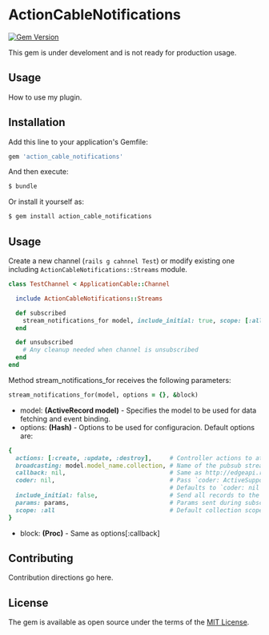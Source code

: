 # ActionCableNotifications
[![Gem Version](https://badge.fury.io/rb/action_cable_notifications.svg)](https://badge.fury.io/rb/action_cable_notifications)

This gem is under develoment and is not ready for production usage.

## Usage
How to use my plugin.

## Installation
Add this line to your application's Gemfile:

```ruby
gem 'action_cable_notifications'
```

And then execute:
```bash
$ bundle
```

Or install it yourself as:
```bash
$ gem install action_cable_notifications
```

## Usage
Create a new channel (`rails g cahnnel Test`) or modify existing one including `ActionCableNotifications::Streams` module. 

```ruby
class TestChannel < ApplicationCable::Channel

  include ActionCableNotifications::Streams

  def subscribed
    stream_notifications_for model, include_initial: true, scope: [:all, [:limit, 5], [:order, :id]]
  end

  def unsubscribed
    # Any cleanup needed when channel is unsubscribed
  end
end
```

Method stream_notifications_for receives the following parameters: 

```ruby
stream_notifications_for(model, options = {}, &block)
```

* model: **(ActiveRecord model)** - Specifies the model to be used for data fetching and event binding.
* options: **(Hash)** - Options to be used for configuracion. Default options are:
```ruby
{
  actions: [:create, :update, :destroy],     # Controller actions to attach to
  broadcasting: model.model_name.collection, # Name of the pubsub stream
  callback: nil,                             # Same as http://edgeapi.rubyonrails.org/classes/ActionCable/Channel/Streams.html
  coder: nil,                                # Pass `coder: ActiveSupport::JSON` to decode messages as JSON before passing to the callback.
                                             # Defaults to `coder: nil` which does no decoding, passes raw messages.
  include_initial: false,                    # Send all records to the subscriber upon connection
  params: params,                            # Params sent during subscription
  scope: :all                                # Default collection scope
}
```
* block: **(Proc)** - Same as options[:callback]

## Contributing
Contribution directions go here.

## License
The gem is available as open source under the terms of the [MIT License](http://opensource.org/licenses/MIT).

